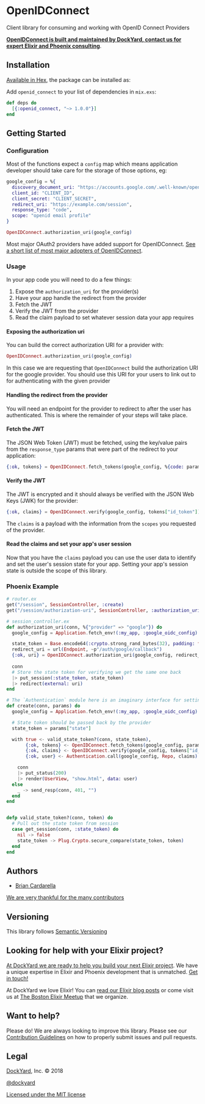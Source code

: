 # OpenIDConnect

Client library for consuming and working with OpenID Connect Providers

**[OpenIDConnect is built and maintained by DockYard, contact us for expert Elixir and Phoenix consulting](https://dockyard.com/phoenix-consulting)**.

## Installation

[Available in Hex](https://hex.pm/packages/openid_connect), the package can be installed as:

Add `openid_connect` to your list of dependencies in `mix.exs`:

```elixir
def deps do
  [{:openid_connect, "~> 1.0.0"}]
end
```

## Getting Started

### Configuration

Most of the functions expect a `config` map which means application developer should take care for the storage of those options, eg:

```elixir
google_config = %{
  discovery_document_uri: "https://accounts.google.com/.well-known/openid-configuration",
  client_id: "CLIENT_ID",
  client_secret: "CLIENT_SECRET",
  redirect_uri: "https://example.com/session",
  response_type: "code",
  scope: "openid email profile"
}

OpenIDConnect.authorization_uri(google_config)
```

Most major OAuth2 providers have added support for OpenIDConnect. [See a short list of most major adopters of OpenIDConnect](https://en.wikipedia.org/wiki/List_of_OAuth_providers).

### Usage

In your app code you will need to do a few things:

1. Expose the `authorization_uri` for the provider(s)
2. Have your app handle the redirect from the provider
3. Fetch the JWT
4. Verify the JWT from the provider
5. Read the claim payload to set whatever session data your app requires

#### Exposing the authorization uri

You can build the correct authorization URI for a provider with:

```elixir
OpenIDConnect.authorization_uri(google_config)
```

In this case we are requesting that `OpenIDConnect` build the authorization URI for
the google provider. You should use this URI for your users to link out to for
authenticating with the given provider

#### Handling the redirect from the provider

You will need an endpoint for the provider to redirect to after the user has authenticated. This
is where the remainder of your steps will take place.

#### Fetch the JWT

The JSON Web Token (JWT) must be fetched, using the key/value pairs from the `response_type` params that were
part of the redirect to your application:

```elixir
{:ok, tokens} = OpenIDConnect.fetch_tokens(google_config, %{code: params["code"]})
```

#### Verify the JWT

The JWT is encrypted and it should always be verified with the JSON Web Keys (JWK) for the provider:

```elixir
{:ok, claims} = OpenIDConnect.verify(google_config, tokens["id_token"])
```

The `claims` is a payload with the information from the `scopes` you requested of the provider.

#### Read the claims and set your app's user session

Now that you have the `claims` payload you can use the user data to identify and set the user's session state for your app.
Setting your app's session state is outside the scope of this library.

### Phoenix Example

```elixir
# router.ex
get("/session", SessionController, :create)
get("/session/authorization-uri", SessionController, :authorization_uri)

# session_controller.ex
def authorization_uri(conn, %{"provider" => "google"}) do
  google_config = Application.fetch_env!(:my_app, :google_oidc_config)

  state_token = Base.encode64(:crypto.strong_rand_bytes(32), padding: false)
  redirect_uri = url(Endpoint, ~p"/auth/google/callback")
  {:ok, uri} = OpenIDConnect.authorization_uri(google_config, redirect_uri, %{state: state})
  
  conn
  # Store the state token for verifying we get the same one back
  |> put_session(:state_token, state_token)
  |> redirect(external: uri)
end

# The `Authentication` module here is an imaginary interface for setting session state
def create(conn, params) do
  google_config = Application.fetch_env!(:my_app, :google_oidc_config)

  # State token should be passed back by the provider
  state_token = params["state"]

  with true <- valid_state_token?(conn, state_token),
       {:ok, tokens} <- OpenIDConnect.fetch_tokens(google_config, params["code"]),
       {:ok, claims} <- OpenIDConnect.verify(google_config, tokens["id_token"]),
       {:ok, user} <- Authentication.call(google_config, Repo, claims) do

    conn
    |> put_status(200)
    |> render(UserView, "show.html", data: user)
  else
    _ -> send_resp(conn, 401, "")
  end
end


defp valid_state_token?(conn, token) do
  # Pull out the state token from session
  case get_session(conn, :state_token) do
    nil -> false
    state_token -> Plug.Crypto.secure_compare(state_token, token)
  end
end
```

## Authors

- [Brian Cardarella](http://twitter.com/bcardarella)

[We are very thankful for the many contributors](https://github.com/dockyard/openid_connect/graphs/contributors)

## Versioning

This library follows [Semantic Versioning](http://semver.org)

## Looking for help with your Elixir project?

[At DockYard we are ready to help you build your next Elixir project](https://dockyard.com/phoenix-consulting). We have a unique expertise in Elixir and Phoenix development that is unmatched. [Get in touch!](https://dockyard.com/contact/hire-us)

At DockYard we love Elixir! You can [read our Elixir blog posts](https://dockyard.com/blog/categories/elixir)
or come visit us at [The Boston Elixir Meetup](http://www.meetup.com/Boston-Elixir/) that we organize.

## Want to help?

Please do! We are always looking to improve this library. Please see our
[Contribution Guidelines](https://github.com/dockyard/openid_connect/blob/master/CONTRIBUTING.md)
on how to properly submit issues and pull requests.

## Legal

[DockYard](http://dockyard.com/), Inc. &copy; 2018

[@dockyard](http://twitter.com/dockyard)

[Licensed under the MIT license](http://www.opensource.org/licenses/mit-license.php)
